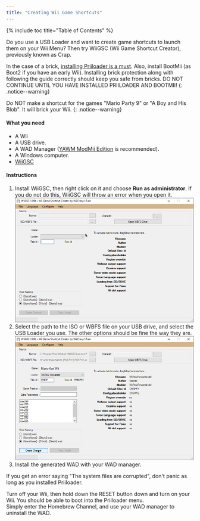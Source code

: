 ```yaml
---
title: "Creating Wii Game Shortcuts"
---
```


{% include toc title="Table of Contents" %}

Do you use a USB Loader and want to create game shortcuts to launch them on your Wii Menu? Then try WiiGSC (Wii Game Shortcut Creator), previously known as Crap.

In the case of a brick, [installing Priiloader is a must](/priiloader). Also, install BootMii (as Boot2 if you have an early Wii). Installing brick protection along with following the guide correctly should keep you safe from bricks. DO NOT CONTINUE UNTIL YOU HAVE INSTALLED PRIILOADER AND BOOTMII!
{: .notice--warning}

Do NOT make a shortcut for the games "Mario Party 9" or "A Boy and His Blob". It will brick your Wii.
{: .notice--warning}

#### What you need

* A Wii
* A USB drive.
* A WAD Manager ([YAWM ModMii Edition](yawmme) is recommended).
* A Windows computer.
* [WiiGSC](https://wiidatabase.de/downloads/pc-tools/wiigsc-ehemals-crap/)

#### Instructions

1. Install WiiGSC, then right click on it and choose **Run as administrator**. If you do not do this, WiiGSC will throw an error when you open it.
![Home menu](/images/wiigsc/2023-08-21_20-15-34.png)
2. Select the path to the ISO or WBFS file on your USB drive, and select the USB Loader you use. The other options should be fine the way they are.
![After selecting the file](/images/wiigsc/WiiGSC_2023-08-21_20-11-00.png)
3. Install the generated WAD with your WAD manager.

<div class="notice--info">
If you get an error saying "The system files are corrupted", don't panic as long as you installed Priiloader.

Turn off your Wii, then hold down the RESET button down and turn on your Wii. You should be able to boot into the Priiloader menu. <br>
Simply enter the Homebrew Channel, and use your WAD manager to uninstall the WAD.
</div>
